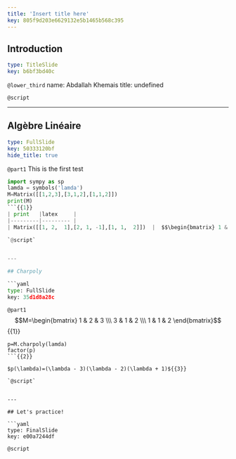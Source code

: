 ```yaml
---
title: 'Insert title here'
key: 805f9d203e6629132e5b1465b568c395
---
```


## Introduction

```yaml
type: TitleSlide
key: b6bf3bd40c
```

`@lower_third`
name: Abdallah Khemais
title: undefined

`@script`


---

## Algèbre Linéaire

```yaml
type: FullSlide
key: 50333120bf
hide_title: true
```

`@part1`
This is the first test 
```python
import sympy as sp
lamda = symbols('lamda')
M=Matrix([[1,2,3],[3,1,2],[1,1,2]])
print(M)
```{{1}}
| print   |latex     |
|---------|--------- |
| Matrix([[1, 2,  1],[2, 1, -1],[1, 1,  2]])  |  $$\begin{bmatrix} 1 & 2 & 3 \\\ 3 & 1 & 2 \\\ 1 & 1 & 2 \end{bmatrix}$$ |{{3}}

`@script`


---

## Charpoly

```yaml
type: FullSlide
key: 35d1d8a28c
```

`@part1`
$$M=\begin{bmatrix} 1 & 2 & 3 \\\ 3 & 1 & 2 \\\ 1 & 1 & 2 \end{bmatrix}$${{1}}
```
p=M.charpoly(lamda)
factor(p)
```{{2}}

$p(\lambda)=(\lambda - 3)(\lambda - 2)(\lambda + 1)${{3}}

`@script`


---

## Let's practice!

```yaml
type: FinalSlide
key: e00a7244df
```

`@script`

